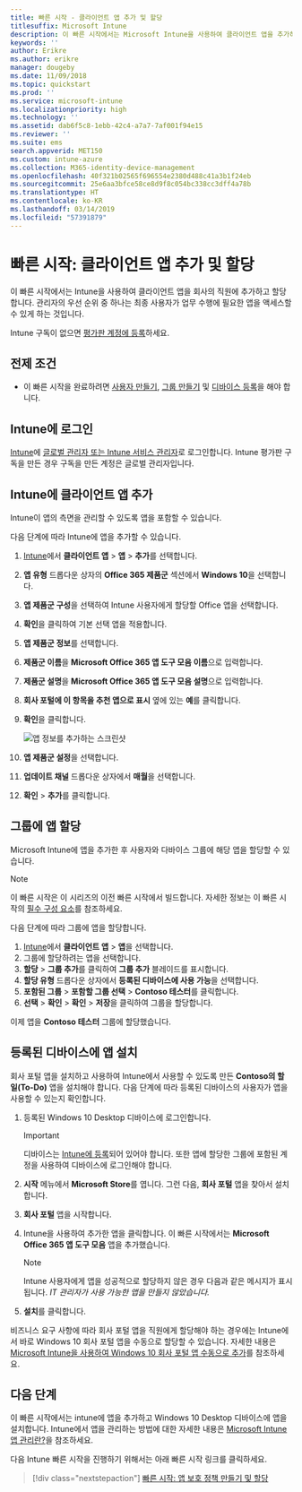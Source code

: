 ```yaml
---
title: 빠른 시작 - 클라이언트 앱 추가 및 할당
titlesuffix: Microsoft Intune
description: 이 빠른 시작에서는 Microsoft Intune을 사용하여 클라이언트 앱을 추가하고 할당합니다.
keywords: ''
author: Erikre
ms.author: erikre
manager: dougeby
ms.date: 11/09/2018
ms.topic: quickstart
ms.prod: ''
ms.service: microsoft-intune
ms.localizationpriority: high
ms.technology: ''
ms.assetid: dab6f5c8-1ebb-42c4-a7a7-7af001f94e15
ms.reviewer: ''
ms.suite: ems
search.appverid: MET150
ms.custom: intune-azure
ms.collection: M365-identity-device-management
ms.openlocfilehash: 40f321b02565f696554e2380d488c41a3b1f24eb
ms.sourcegitcommit: 25e6aa3bfce58ce8d9f8c054bc338cc3dff4a78b
ms.translationtype: HT
ms.contentlocale: ko-KR
ms.lasthandoff: 03/14/2019
ms.locfileid: "57391879"
---
```

# <a name="quickstart-add-and-assign-a-client-app"></a>빠른 시작: 클라이언트 앱 추가 및 할당

이 빠른 시작에서는 Intune을 사용하여 클라이언트 앱을 회사의 직원에 추가하고 할당합니다. 관리자의 우선 순위 중 하나는 최종 사용자가 업무 수행에 필요한 앱을 액세스할 수 있게 하는 것입니다. 

Intune 구독이 없으면 [평가판 계정에 등록](free-trial-sign-up.md)하세요.

## <a name="prerequisites"></a>전제 조건

- 이 빠른 시작을 완료하려면 [사용자 만들기](quickstart-create-user.md), [그룹 만들기](quickstart-create-group.md) 및 [디바이스 등록](quickstart-setup-auto-enrollment.md)을 해야 합니다.

## <a name="sign-in-to-intune"></a>Intune에 로그인

[Intune](https://aka.ms/intuneportal)에 [글로벌 관리자 또는 Intune 서비스 관리자](users-add.md#types-of-administrators)로 로그인합니다. Intune 평가판 구독을 만든 경우 구독을 만든 계정은 글로벌 관리자입니다.

## <a name="add-the-client-app-to-intune"></a>Intune에 클라이언트 앱 추가

Intune이 앱의 측면을 관리할 수 있도록 앱을 포함할 수 있습니다. 

다음 단계에 따라 Intune에 앱을 추가할 수 있습니다.

1. [Intune](https://aka.ms/intuneportal)에서 **클라이언트 앱** > **앱** > **추가**를 선택합니다. 
2. **앱 유형** 드롭다운 상자의 **Office 365 제품군** 섹션에서 **Windows 10**을 선택합니다.
3. **앱 제품군 구성**을 선택하여 Intune 사용자에게 할당할 Office 앱을 선택합니다.
4. **확인**을 클릭하여 기본 선택 앱을 적용합니다.
5. **앱 제품군 정보**를 선택합니다.
6. **제품군 이름**을 **Microsoft Office 365 앱 도구 모음 이름**으로 입력합니다.
7. **제품군 설명**을 **Microsoft Office 365 앱 도구 모음 설명**으로 입력합니다.
8. **회사 포털에 이 항목을 추천 앱으로 표시** 옆에 있는 **예**를 클릭합니다.
9. **확인**을 클릭합니다.

    ![앱 정보를 추가하는 스크린샷](media/quickstart-add-assign-app/quickstart-add-assign-app-01.png)

8. **앱 제품군 설정**을 선택합니다.
9. **업데이트 채널** 드롭다운 상자에서 **매월**을 선택합니다.
10. **확인** > **추가**를 클릭합니다.

## <a name="assign-the-app-to-a-group"></a>그룹에 앱 할당

Microsoft Intune에 앱을 추가한 후 사용자와 다바이스 그룹에 해당 앱을 할당할 수 있습니다.

> [!NOTE]
> 이 빠른 시작은 이 시리즈의 이전 빠른 시작에서 빌드합니다. 자세한 정보는 이 빠른 시작의 [필수 구성 요소](quickstart-add-assign-app.md#prerequisites)를 참조하세요.

다음 단계에 따라 그룹에 앱을 할당합니다.
1. [Intune](https://aka.ms/intuneportal)에서 **클라이언트 앱** > **앱**을 선택합니다. 
2. 그룹에 할당하려는 앱을 선택합니다.   
3. **할당** > **그룹 추가**를 클릭하여 **그룹 추가** 블레이드를 표시합니다.
4. **할당 유형** 드롭다운 상자에서 **등록된 디바이스에 사용 가능**을 선택합니다. 
5. **포함된 그룹** > **포함할 그룹 선택** > **Contoso 테스터**를 클릭합니다.
6. **선택** > **확인** > **확인** > **저장**을 클릭하여 그룹을 할당합니다.

이제 앱을 **Contoso 테스터** 그룹에 할당했습니다.

## <a name="install-the-app-on-the-enrolled-device"></a>등록된 디바이스에 앱 설치

회사 포털 앱을 설치하고 사용하여 Intune에서 사용할 수 있도록 만든 **Contoso의 할 일(To-Do)** 앱을 설치해야 합니다. 다음 단계에 따라 등록된 디바이스의 사용자가 앱을 사용할 수 있는지 확인합니다.

1. 등록된 Windows 10 Desktop 디바이스에 로그인합니다.

    > [!IMPORTANT]
    > 디바이스는 [Intune에 등록](quickstart-enroll-windows-device.md)되어 있어야 합니다. 또한 앱에 할당한 그룹에 포함된 계정을 사용하여 디바이스에 로그인해야 합니다.

2. **시작** 메뉴에서 **Microsoft Store**를 엽니다. 그런 다음, **회사 포털** 앱을 찾아서 설치합니다.
3. **회사 포털** 앱을 시작합니다.
4. Intune을 사용하여 추가한 앱을 클릭합니다. 이 빠른 시작에서는 **Microsoft Office 365 앱 도구 모음** 앱을 추가했습니다.

    > [!NOTE]
    > Intune 사용자에게 앱을 성공적으로 할당하지 않은 경우 다음과 같은 메시지가 표시됩니다. *IT 관리자가 사용 가능한 앱을 만들지 않았습니다.*

5. **설치**를 클릭합니다.

비즈니스 요구 사항에 따라 회사 포털 앱을 직원에게 할당해야 하는 경우에는 Intune에서 바로 Windows 10 회사 포털 앱을 수동으로 할당할 수 있습니다. 자세한 내용은 [Microsoft Intune을 사용하여 Windows 10 회사 포털 앱 수동으로 추가](store-apps-company-portal-app.md)를 참조하세요.

## <a name="next-steps"></a>다음 단계

이 빠른 시작에서는 intune에 앱을 추가하고 Windows 10 Desktop 디바이스에 앱을 설치합니다. Intune에서 앱을 관리하는 방법에 대한 자세한 내용은 [Microsoft Intune 앱 관리란?](app-management.md)을 참조하세요.

다음 Intune 빠른 시작을 진행하기 위해서는 아래 빠른 시작 링크를 클릭하세요.

> [!div class="nextstepaction"]
> [빠른 시작: 앱 보호 정책 만들기 및 할당](quickstart-create-assign-app-policy.md)
